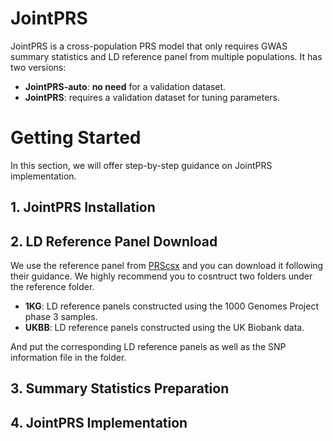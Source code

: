 # JointPRS
JointPRS is a cross-population PRS model that only requires GWAS summary statistics and LD reference panel from multiple populations. It has two versions: 
- **JointPRS-auto**: **no need** for a validation dataset.
- **JointPRS**: requires a validation dataset for tuning parameters. 

# Getting Started
In this section, we will offer step-by-step guidance on JointPRS implementation.

## 1. JointPRS Installation

## 2. LD Reference Panel Download
We use the reference panel from [PRScsx](https://github.com/getian107/PRScsx#getting-started) and you can download it following their guidance. We highly recommend you to cosntruct two folders under the reference folder.

- **1KG**: LD reference panels constructed using the 1000 Genomes Project phase 3 samples.
- **UKBB**: LD reference panels constructed using the UK Biobank data.

And put the corresponding LD reference panels as well as the SNP information file in the folder.

## 3. Summary Statistics Preparation

## 4. JointPRS Implementation
